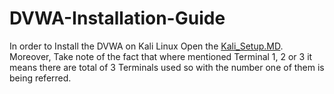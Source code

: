 # DVWA-Installation-Guide
In order to Install the DVWA on Kali Linux Open the [Kali_Setup.MD](https://github.com/cyberseef/DVWA-Installation-Guide/blob/ad7b3691df92b5a972fa3d995eee47b36e76c185/Kali_Setup.MD).
Moreover, Take note of the fact that where mentioned Terminal 1, 2 or 3 it means there are total of 3 Terminals used so with the number one of them is being referred.

